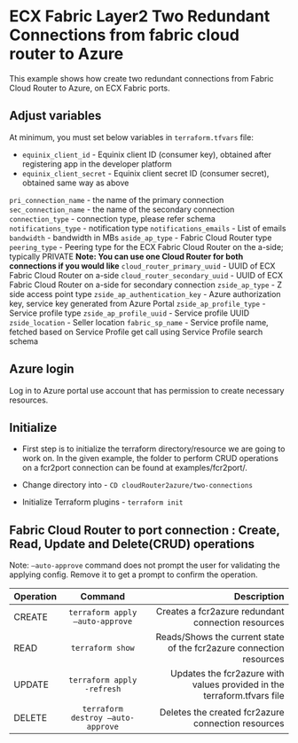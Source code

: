 # ECX Fabric Layer2 Two Redundant Connections from fabric cloud router to Azure

This example shows how create two redundant connections from Fabric Cloud Router to Azure, on ECX Fabric ports.

## Adjust variables
At minimum, you must set below variables in `terraform.tfvars` file:

* `equinix_client_id` - Equinix client ID (consumer key), obtained after
  registering app in the developer platform
* `equinix_client_secret` - Equinix client secret ID (consumer secret),
  obtained same way as above

`pri_connection_name` - the name of the primary connection
`sec_connection_name` - the name of the secondary connection
`connection_type` - connection type, please refer schema
`notifications_type` - notification type
`notifications_emails` - List of emails
`bandwidth` - bandwidth in MBs
`aside_ap_type` - Fabric Cloud Router type
`peering_type` - Peering type for the ECX Fabric Cloud Router on the a-side; typically PRIVATE
**Note: You can use one Cloud Router for both connections if you would like**
`cloud_router_primary_uuid` - UUID of ECX Fabric Cloud Router on a-side
`cloud_router_secondary_uuid` - UUID of ECX Fabric Cloud Router on a-side for secondary connection
`zside_ap_type` - Z side access point type
`zside_ap_authentication_key` - Azure authorization key, service key generated from Azure Portal
`zside_ap_profile_type` - Service profile type
`zside_ap_profile_uuid` - Service profile UUID
`zside_location` - Seller location
`fabric_sp_name` - Service profile name, fetched based on Service Profile get call using Service Profile search schema

## Azure login

Log in to Azure portal use account that has permission to create necessary resources.

## Initialize
- First step is to initialize the terraform directory/resource we are going to work on.
  In the given example, the folder to perform CRUD operations on a fcr2port connection can be found at examples/fcr2port/.

- Change directory into - `CD cloudRouter2azure/two-connections`
- Initialize Terraform plugins - `terraform init`

## Fabric Cloud Router to port connection : Create, Read, Update and Delete(CRUD) operations
Note: `–auto-approve` command does not prompt the user for validating the applying config. Remove it to get a prompt to confirm the operation.

| Operation |              Command              |                                                             Description |
|:----------|:---------------------------------:|------------------------------------------------------------------------:|
| CREATE    |  `terraform apply –auto-approve`  |                      Creates a fcr2azure redundant connection resources |
| READ      |         `terraform show`          |     Reads/Shows the current state of the fcr2azure connection resources |
| UPDATE    |    `terraform apply -refresh`     | Updates the fcr2azure with values provided in the terraform.tfvars file |
| DELETE    | `terraform destroy –auto-approve` |                      Deletes the created fcr2azure connection resources |